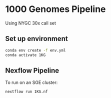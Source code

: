 1000 Genomes Pipeline
==

Using NYGC 30x call set

Set up environment
--
```bash
conda env create -f env.yml
conda activate 1KG
```

Nexflow Pipeline
--
To run on an SGE cluster:
```bash
nextflow run 1KG.nf
```
